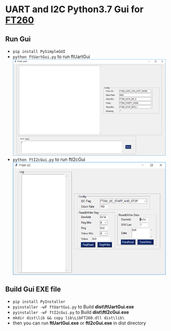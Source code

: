 # UART and I2C Python3.7 Gui for [FT260](https://www.ftdichip.com/Products/ICs/FT260.html)

## Run Gui

* `pip install PySimpleGUI`
* `python ftUartGui.py` to run ftUartGui
  ![ftUartGui](img/ftUartGui.png)
* `python ftI2cGui.py` to run ftI2cGui
  ![ftI2cGui](img/ftI2cGui.png)

## Build Gui EXE file

* `pip install PyInstaller`
* `pyinstaller -wF ftUartGui.py` to Build **dist\ftUartGui.exe**
* `pyinstaller -wF ftI2cGui.py` to Build **dist\ftI2cGui.exe**
* `mkdir dist\lib && copy lib\LibFT260.dll dist\lib\`
* then you can run **ftUartGui.exe** or **ftI2cGui.exe** in dist directory
